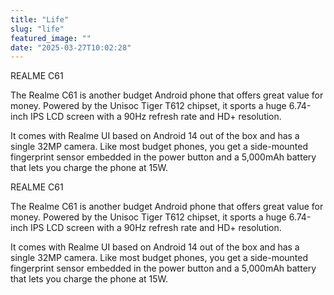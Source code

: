 ```yaml
---
title: "Life"
slug: "life"
featured_image: ""
date: "2025-03-27T10:02:28"
---
```

REALME C61

The Realme C61 is another budget Android phone that offers great value for
money. Powered by the Unisoc Tiger T612 chipset, it sports a huge 6.74-inch IPS
LCD screen with a 90Hz refresh rate and HD+ resolution.

It comes with Realme UI based on Android 14 out of the box and has a single 32MP
camera. Like most budget phones, you get a side-mounted fingerprint sensor
embedded in the power button and a 5,000mAh battery that lets you charge the
phone at 15W.


REALME C61

The Realme C61 is another budget Android phone that offers great value for
money. Powered by the Unisoc Tiger T612 chipset, it sports a huge 6.74-inch IPS
LCD screen with a 90Hz refresh rate and HD+ resolution.

It comes with Realme UI based on Android 14 out of the box and has a single 32MP
camera. Like most budget phones, you get a side-mounted fingerprint sensor
embedded in the power button and a 5,000mAh battery that lets you charge the
phone at 15W.